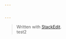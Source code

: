```yaml
---


---
```


<blockquote>
<p>Written with <a href="https://stackedit.io/">StackEdit</a>.<br>
test2</p>
</blockquote>

